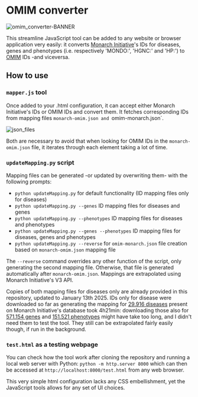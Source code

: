 # OMIM converter

![omim_converter-BANNER](https://github.com/user-attachments/assets/55f1cb83-c79b-4eae-a286-c80027a7766c)

This streamline JavaScript tool can be added to any website or browser application very easily: it converts [Monarch Initiative](https://monarchinitiative.org)'s IDs for diseases, genes and phenotypes (i.e. respectively 'MONDO:', 'HGNC:' and 'HP:') to [OMIM](https://www.omim.org) IDs -and viceversa.

## How to use

### ```mapper.js``` tool

Once added to your .html configuration, it can accept either Monarch Initiative's IDs or OMIM IDs and convert them. It fetches corresponding IDs from mapping files `monarch-omim.json and `omim-monarch.json`.

![json_files](https://github.com/user-attachments/assets/90c63a2e-4405-40ad-80eb-b51093ab02d7)

Both are necessary to avoid that when looking for OMIM IDs in the `monarch-omim.json` file, it iterates through each element taking a lot of time.

### `updateMapping.py` script

Mapping files can be generated -or updated by overwriting them- with the following prompts:
- ```python updateMapping.py``` for default functionality (ID mapping files only for diseases)
- ```python updateMapping.py --genes``` ID mapping files for diseases and genes
- ```python updateMapping.py --phenotypes``` ID mapping files for diseases and phenotypes
- ```python updateMapping.py --genes --phenotypes``` ID mapping files for diseases, genes and phenotypes
- ```python updateMapping.py --reverse``` for `omim-monarch.json` file creation based on `monarch-omim.json` mapping file

The ```--reverse``` command overrides any other function of the script, only generating the second mapping file. Otherwise, that file is generated automatically after ```monarch-omim.json```. Mappings are extrapolated using Monarch Initiative's V3 API.

Copies of both mapping files for diseases only are already provided in this repository, updated to January 13th 2025. IDs only for disease were downloaded so far as generating the mapping for [29.916 diseases](https://api-v3.monarchinitiative.org/v3/api/search?category=biolink:Disease&limit=100&offset=0) present on Monarch Initiative's database took 4h21min: downloading those also for [571.154 genes](https://api-v3.monarchinitiative.org/v3/api/search?category=biolink:Gene&limit=100&offset=0) and [151.521 phenotypes](https://api-v3.monarchinitiative.org/v3/api/search?category=biolink:PhenotypicFeature&limit=100&offset=0) might have take too long, and I didn't need them to test the tool. They still can be extrapolated fairly easily though, if run in the background.

### `test.html` as a testing webpage

You can check how the tool work after cloning the repository and running a local web server with Python: ```python -m http.server 8000``` which can then be accessed at `http://localhost:8000/test.html` from any web browser.

This very simple html configuration lacks any CSS embellishment, yet the JavaScript tools allows for any set of UI choices.
